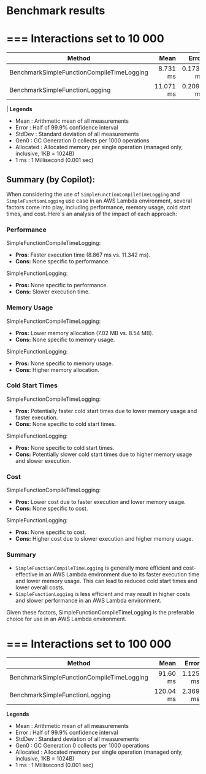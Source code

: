 # Benchmark results

===
Interactions set to 10 000
===========================

| Method | Mean | Error | StdDev | Gen0 | Allocated |
| ------------------------------------------ | ----------: |----------: | ----------: |---------: | ----------: |
| BenchmarkSimpleFunctionCompileTimeLogging |  8.731 ms | 0.1731 ms | 0.1852 ms | 578.1250 |   7.02 MB
| BenchmarkSimpleFunctionLogging            | 11.071 ms | 0.2094 ms | 0.1958 ms | 703.1250 |   8.54 MB 
|
 **Legends**

-  Mean      : Arithmetic mean of all measurements
-  Error     : Half of 99.9% confidence interval
-  StdDev    : Standard deviation of all measurements
-  Gen0      : GC Generation 0 collects per 1000 operations
-  Allocated : Allocated memory per single operation (managed only, inclusive, 1KB = 1024B)
-  1 ms      : 1 Millisecond (0.001 sec)

## Summary (by Copilot):

When considering the use of `SimpleFunctionCompileTimeLogging` and `SimpleFunctionLogging` use case in an AWS Lambda environment, several factors come into play, including performance, memory usage, cold start times, and cost. Here's an analysis of the impact of each approach:

### **Performance**
SimpleFunctionCompileTimeLogging:
  - **Pros**: Faster execution time (8.867 ms vs. 11.342 ms).
  - **Cons:** None specific to performance.

SimpleFunctionLogging:
  - **Pros:** None specific to performance.
  - **Cons:** Slower execution time.

### **Memory Usage**
SimpleFunctionCompileTimeLogging:
  - **Pros:** Lower memory allocation (7.02 MB vs. 8.54 MB).
  - **Cons:** None specific to memory usage.

SimpleFunctionLogging:
  - **Pros:** None specific to memory usage.
  - **Cons:** Higher memory allocation.

### **Cold Start Times**
SimpleFunctionCompileTimeLogging:
  - **Pros:** Potentially faster cold start times due to lower memory usage and faster execution.
  - **Cons:** None specific to cold start times.

SimpleFunctionLogging:
  - **Pros:** None specific to cold start times.
  - **Cons:** Potentially slower cold start times due to higher memory usage and slower execution.

### **Cost**

SimpleFunctionCompileTimeLogging:
  - **Pros:** Lower cost due to faster execution and lower memory usage.
  - **Cons:** None specific to cost.

SimpleFunctionLogging:
  - **Pros:** None specific to cost.
  - **Cons:** Higher cost due to slower execution and higher memory usage.

### **Summary**

- `SimpleFunctionCompileTimeLogging` is generally more efficient and cost-effective in an AWS Lambda environment due to its faster execution time and lower memory usage. This can lead to reduced cold start times and lower overall costs.
- `SimpleFunctionLogging` is less efficient and may result in higher costs and slower performance in an AWS Lambda environment.

Given these factors, SimpleFunctionCompileTimeLogging is the preferable choice for use in an AWS Lambda environment.


===
Interactions set to 100 000
===========================

| Method                                    | Mean      | Error    | StdDev   | Gen0      | Allocated |
|------------------------------------------ |----------:|---------:|---------:|----------:|----------:|
| BenchmarkSimpleFunctionCompileTimeLogging |  91.60 ms | 1.125 ms | 0.878 ms | 5833.3333 |  70.19 MB |
| BenchmarkSimpleFunctionLogging            | 120.04 ms | 2.369 ms | 3.618 ms | 7000.0000 |  85.45 MB |

 **Legends**

-  Mean      : Arithmetic mean of all measurements
-  Error     : Half of 99.9% confidence interval
-  StdDev    : Standard deviation of all measurements
-  Gen0      : GC Generation 0 collects per 1000 operations
-  Allocated : Allocated memory per single operation (managed only, inclusive, 1KB = 1024B)
-  1 ms      : 1 Millisecond (0.001 sec)